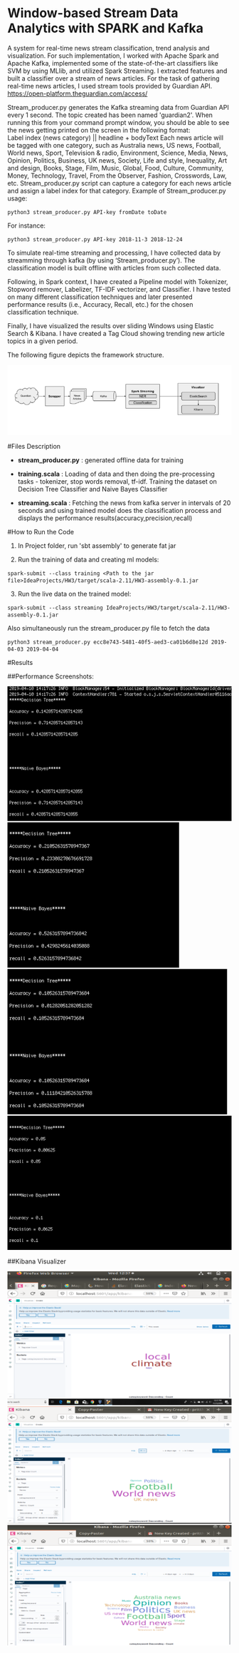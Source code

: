 # Window-based Stream Data Analytics with SPARK and Kafka

A system for real-time news stream classification, trend analysis and visualization. For such implementation, I worked with Apache Spark and Apache Kafka, implemented some of the state-of-the-art classifiers like SVM by using MLlib, and utilized Spark Streaming. I extracted features and built a classifier over a stream of news articles. For the task of gathering real-time news articles, I used stream tools provided by Guardian API.
https://open-platform.theguardian.com/access/ 

Stream_producer.py generates the Kafka streaming data from Guardian API every 1 second. The topic created has been named 'guardian2'. When running this from your command prompt window, you should be able to see the news getting printed on the screen in the following format:  
Label index (news category) || headline + bodyText 
Each news article will be tagged with one category, such as Australia news, US news, Football, World news, Sport, Television & radio, Environment, Science, Media, News, Opinion, Politics, Business, UK news, Society, Life and style, Inequality, Art and design, Books, Stage, Film, Music, Global, Food, Culture, Community, Money, Technology, Travel, From the Observer, Fashion, Crosswords, Law, etc. Stream_producer.py script can capture a category for each news article and assign a label index for that category. 
Example of Stream_producer.py usage: 

```
python3 stream_producer.py API-key fromDate toDate  
```
For instance:
``` 
python3 stream_producer.py API-key 2018-11-3 2018-12-24 
```

To simulate real-time streaming and processing, I have collected data by streamming through kafka (by using ‘Stream_producer.py’). The classification model is built offline with articles from such collected data.

Following, in Spark context, I have created a Pipeline model with Tokenizer, Stopword remover, Labelizer, TF-IDF vectorizer, and Classifier. I have tested on many different classification techniques and later presented performance results (i.e., Accuracy, Recall, etc.) for the chosen classification technique. 

Finally, I have visualized the results over sliding Windows using Elastic Search & Kibana. I have created a Tag Cloud showing trending new article topics in a given period.

The following figure depicts the framework structure. 

![alt text](https://github.com/prit2596/Windows-based-Spark-Streaming/blob/master/FrameworkStructure.png)


#Files Description

* **stream_producer.py** : generated offline data for training

* **training.scala** : Loading of data and then doing the pre-processing tasks - tokenizer, stop words removal, tf-idf.	
				 Training the dataset on Decision Tree Classifier and Naive Bayes Classifier

* **streaming.scala** : Fetching the news from kafka server in intervals of 20 seconds and using trained model does the classification process and displays the performance results(accuracy,precision,recall)

#How to Run the Code

1) In Project folder, run 'sbt assembly' to generate fat jar

2) Run the training of data and creating ml models:
```
spark-submit --class training <Path to the jar file>IdeaProjects/HW3/target/scala-2.11/HW3-assembly-0.1.jar
```

3) Run the live data on the trained model:
```
spark-submit --class streaming IdeaProjects/HW3/target/scala-2.11/HW3-assembly-0.1.jar
```

Also simultaneously run the stream_producer.py file to fetch the data
```
python3 stream_producer.py ecc8e743-5481-40f5-aed3-ca01b6d8e12d 2019-04-03 2019-04-04
```

#Results

##Performance Screenshots:

![alt text](https://github.com/prit2596/Windows-based-Spark-Streaming/blob/master/Screenshot1.png)
![alt text](https://github.com/prit2596/Windows-based-Spark-Streaming/blob/master/Screenshot2.png)
![alt text](https://github.com/prit2596/Windows-based-Spark-Streaming/blob/master/Screenshot3.png)
![alt text](https://github.com/prit2596/Windows-based-Spark-Streaming/blob/master/Screenshot4.png)


##Kibana Visualizer

![alt text](https://github.com/prit2596/Windows-based-Spark-Streaming/blob/master/kibana1.PNG)
![alt text](https://github.com/prit2596/Windows-based-Spark-Streaming/blob/master/kibana2.PNG)
![alt text](https://github.com/prit2596/Windows-based-Spark-Streaming/blob/master/kibana3.PNG)

